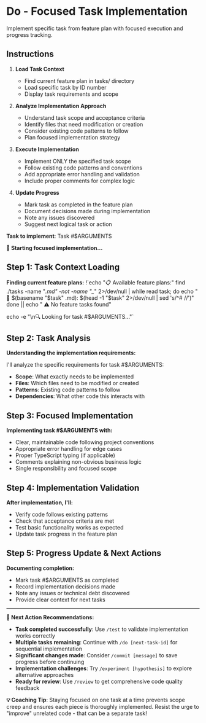 # Do - Focused Task Implementation

Implement specific task from feature plan with focused execution and progress tracking.

## Instructions

1. **Load Task Context**
   - Find current feature plan in tasks/ directory
   - Load specific task by ID number
   - Display task requirements and scope

2. **Analyze Implementation Approach**
   - Understand task scope and acceptance criteria
   - Identify files that need modification or creation
   - Consider existing code patterns to follow
   - Plan focused implementation strategy

3. **Execute Implementation**
   - Implement ONLY the specified task scope
   - Follow existing code patterns and conventions
   - Add appropriate error handling and validation
   - Include proper comments for complex logic

4. **Update Progress**
   - Mark task as completed in the feature plan
   - Document decisions made during implementation
   - Note any issues discovered
   - Suggest next logical task or action

**Task to implement**: Task #$ARGUMENTS

**🎯 Starting focused implementation...**

## Step 1: Task Context Loading

**Finding current feature plans:**
!`echo "📋 Available feature plans:"
find ./tasks -name "*.md" -not -name "_*" 2>/dev/null | while read task; do
  echo "  📄 $(basename "$task" .md): $(head -1 "$task" 2>/dev/null | sed 's/^# //')"
done || echo "  ⚠️  No feature tasks found"

echo -e "\n🔍 Looking for task #$ARGUMENTS..."`

## Step 2: Task Analysis

**Understanding the implementation requirements:**

I'll analyze the specific requirements for task #$ARGUMENTS:
- **Scope**: What exactly needs to be implemented
- **Files**: Which files need to be modified or created  
- **Patterns**: Existing code patterns to follow
- **Dependencies**: What other code this interacts with

## Step 3: Focused Implementation

**Implementing task #$ARGUMENTS with:**
- Clear, maintainable code following project conventions
- Appropriate error handling for edge cases
- Proper TypeScript typing (if applicable)
- Comments explaining non-obvious business logic
- Single responsibility and focused scope

## Step 4: Implementation Validation

**After implementation, I'll:**
- Verify code follows existing patterns
- Check that acceptance criteria are met
- Test basic functionality works as expected
- Update task progress in the feature plan

## Step 5: Progress Update & Next Actions

**Documenting completion:**
- Mark task #$ARGUMENTS as completed
- Record implementation decisions made
- Note any issues or technical debt discovered
- Provide clear context for next tasks

---

**🔄 Next Action Recommendations:**

- **Task completed successfully**: Use `/test` to validate implementation works correctly
- **Multiple tasks remaining**: Continue with `/do [next-task-id]` for sequential implementation
- **Significant changes made**: Consider `/commit [message]` to save progress before continuing
- **Implementation challenges**: Try `/experiment [hypothesis]` to explore alternative approaches
- **Ready for review**: Use `/review` to get comprehensive code quality feedback

**💡 Coaching Tip**: Staying focused on one task at a time prevents scope creep and ensures each piece is thoroughly implemented. Resist the urge to "improve" unrelated code - that can be a separate task!